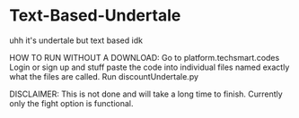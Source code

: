 # Text-Based-Undertale
uhh it's undertale but text based idk

HOW TO RUN WITHOUT A DOWNLOAD:
Go to platform.techsmart.codes
Login or sign up and stuff
paste the code into individual files named exactly what the files are called.
Run discountUndertale.py


DISCLAIMER:
This is not done and will take a long time to finish. Currently only the fight option is functional.
